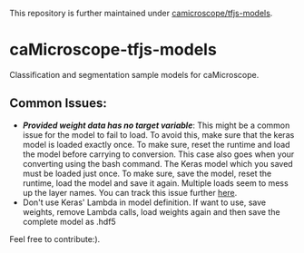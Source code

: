 This repository is further maintained under [camicroscope/tfjs-models](https://github.com/camicroscope/tfjs-models).

# caMicroscope-tfjs-models
Classification and segmentation sample models for caMicroscope.

## Common Issues:
- ***Provided weight data has no target variable***: This might be a common issue for the model to fail to load. To avoid this, make sure that the keras model is loaded exactly once. To make sure, reset the runtime and load the model before carrying to conversion. This case also goes when your converting using the bash command. The Keras model which you saved must be loaded just once. To make sure, save the model, reset the runtime, load the model and save it again. Multiple loads seem to mess up the layer names. You can track this issue further [here](https://github.com/tensorflow/tfjs/issues/755).
- Don't use Keras' Lambda in model definition. If want to use, save weights, remove Lambda calls, load weights again and then save the complete model as .hdf5

Feel free to contribute:).
